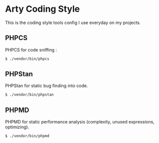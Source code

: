 # Arty Coding Style

This is the coding style tools config I use everyday on my projects.

## PHPCS

PHPCS for code sniffing : 

```bash
$ ./vendor/bin/phpcs
```

## PHPStan

PHPStan for static bug finding into code.

```bash
$ ./vendor/bin/phpstan
```

## PHPMD

PHPMD for static performance analysis (complexity, unused expressions, optimizing).

```bash
$ ./vendor/bin/phpmd
```
